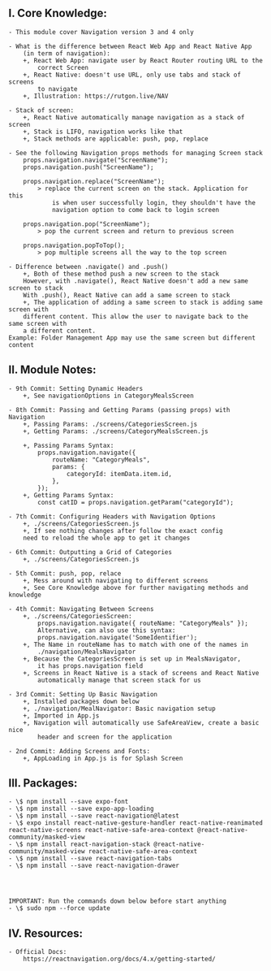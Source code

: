## I. Core Knowledge:

    - This module cover Navigation version 3 and 4 only

    - What is the difference between React Web App and React Native App
        (in term of navigation):
        +, React Web App: navigate user by React Router routing URL to the
            correct Screen
        +, React Native: doesn't use URL, only use tabs and stack of screens
            to navigate
        +, Illustration: https://rutgon.live/NAV

    - Stack of screen:
        +, React Native automatically manage navigation as a stack of screen
        +, Stack is LIFO, navigation works like that
        +, Stack methods are applicable: push, pop, replace

    - See the following Navigation props methods for managing Screen stack
        props.navigation.navigate("ScreenName");
        props.navigation.push("ScreenName");

        props.navigation.replace("ScreenName");
            > replace the current screen on the stack. Application for this
                is when user successfully login, they shouldn't have the
                navigation option to come back to login screen

        props.navigation.pop("ScreenName");
            > pop the current screen and return to previous screen

        props.navigation.popToTop();
            > pop multiple screens all the way to the top screen

    - Difference between .navigate() and .push()
        +, Both of these method push a new screen to the stack
        However, with .navigate(), React Native doesn't add a new same screen to stack
        With .push(), React Native can add a same screen to stack
        +, The application of adding a same screen to stack is adding same screen with
        different content. This allow the user to navigate back to the same screen with
        a different content.
    Example: Folder Management App may use the same screen but different content

## II. Module Notes:

    - 9th Commit: Setting Dynamic Headers
        +, See navigationOptions in CategoryMealsScreen

    - 8th Commit: Passing and Getting Params (passing props) with Navigation
        +, Passing Params: ./screens/CategoriesScreen.js
        +, Getting Params: ./screens/CategoryMealsScreen.js

        +, Passing Params Syntax:
            props.navigation.navigate({
                routeName: "CategoryMeals",
                params: {
                    categoryId: itemData.item.id,
                },
            });
        +, Getting Params Syntax:
            const catID = props.navigation.getParam("categoryId");

    - 7th Commit: Configuring Headers with Navigation Options
        +, ./screens/CategoriesScreen.js
        +, If see nothing changes after follow the exact config
        need to reload the whole app to get it changes

    - 6th Commit: Outputting a Grid of Categories
        +, ./screens/CategoriesScreen.js

    - 5th Commit: push, pop, relace
        +, Mess around with navigating to different screens
        +, See Core Knowledge above for further navigating methods and knowledge

    - 4th Commit: Navigating Between Screens
        +, ./screens/CategoriesScreen:
            props.navigation.navigate({ routeName: "CategoryMeals" });
            Alternative, can also use this syntax:
            props.navigation.navigate('SomeIdentifier');
        +, The Name in routeName has to match with one of the names in
            ./navigation/MealsNavigator
        +, Because the CategoriesScreen is set up in MealsNavigator,
            it has props.navigation field
        +, Screens in React Native is a stack of screens and React Native
            automatically manage that screen stack for us

    - 3rd Commit: Setting Up Basic Navigation
        +, Installed packages down below
        +, ./navigation/MealNavigator: Basic navigation setup
        +, Imported in App.js
        +, Navigation will automatically use SafeAreaView, create a basic nice
            header and screen for the application

    - 2nd Commit: Adding Screens and Fonts:
        +, AppLoading in App.js is for Splash Screen

## III. Packages:

    - \$ npm install --save expo-font
    - \$ npm install --save expo-app-loading
    - \$ npm install --save react-navigation@latest
    - \$ expo install react-native-gesture-handler react-native-reanimated react-native-screens react-native-safe-area-context @react-native-community/masked-view
    - \$ npm install react-navigation-stack @react-native-community/masked-view react-native-safe-area-context
    - \$ npm install --save react-navigation-tabs
    - \$ npm install --save react-navigation-drawer




    IMPORTANT: Run the commands down below before start anything
    - \$ sudo npm --force update

## IV. Resources:

    - Official Docs:
        https://reactnavigation.org/docs/4.x/getting-started/
